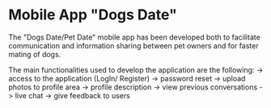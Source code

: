 # Mobile App "Dogs Date" 

The "Dogs Date/Pet Date" mobile app has been developed both to facilitate communication and information sharing between pet owners and for faster mating of dogs.

The main functionalities used to develop the application are the following:
-> access to the application (LogIn/ Register)
-> password reset
-> upload photos to profile area
-> profile description
-> view previous conversations
-> live chat
-> give feedback to users
